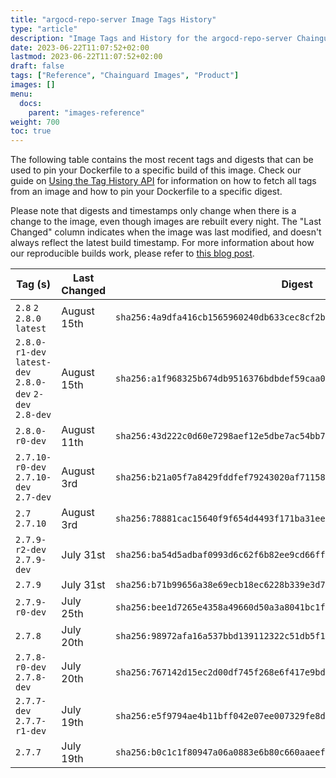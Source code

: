 ```yaml
---
title: "argocd-repo-server Image Tags History"
type: "article"
description: "Image Tags and History for the argocd-repo-server Chainguard Image"
date: 2023-06-22T11:07:52+02:00
lastmod: 2023-06-22T11:07:52+02:00
draft: false
tags: ["Reference", "Chainguard Images", "Product"]
images: []
menu:
  docs:
    parent: "images-reference"
weight: 700
toc: true
---
```


The following table contains the most recent tags and digests that can be used to pin your Dockerfile to a specific build of this image. Check our guide on [Using the Tag History API](/chainguard/chainguard-images/using-the-tag-history-api/) for information on how to fetch all tags from an image and how to pin your Dockerfile to a specific digest.

Please note that digests and timestamps only change when there is a change to the image, even though images are rebuilt every night. The "Last Changed" column indicates when the image was last modified, and doesn't always reflect the latest build timestamp. For more information about how our reproducible builds work, please refer to [this blog post](https://www.chainguard.dev/unchained/reproducing-chainguards-reproducible-image-builds).

| Tag (s)                                                    | Last Changed | Digest                                                                    |
|------------------------------------------------------------|--------------|---------------------------------------------------------------------------|
|  `2.8` `2` `2.8.0` `latest`                                | August 15th  | `sha256:4a9dfa416cb1565960240db633cec8cf2bc8907868252f24326ce11580c8904b` |
|  `2.8.0-r1-dev` `latest-dev` `2.8.0-dev` `2-dev` `2.8-dev` | August 15th  | `sha256:a1f968325b674db9516376bdbdef59caa0803841a128bb5cbe34d398e3d8ac3a` |
|  `2.8.0-r0-dev`                                            | August 11th  | `sha256:43d222c0d60e7298aef12e5dbe7ac54bb77cbad370a9fa32c395c284f36fb78f` |
|  `2.7.10-r0-dev` `2.7.10-dev` `2.7-dev`                    | August 3rd   | `sha256:b21a05f7a8429fddfef79243020af711582bf438a335de0fb6dad16f30b64292` |
|  `2.7` `2.7.10`                                            | August 3rd   | `sha256:78881cac15640f9f654d4493f171ba31ee204a81e965780b63cca8801c1e2fb5` |
|  `2.7.9-r2-dev` `2.7.9-dev`                                | July 31st    | `sha256:ba54d5adbaf0993d6c62f6b82ee9cd66ffcc71d34b6ea1454f3be34dd1de2f5f` |
|  `2.7.9`                                                   | July 31st    | `sha256:b71b99656a38e69ecb18ec6228b339e3d7ff25d67d869c01d8abca64032b9a95` |
|  `2.7.9-r0-dev`                                            | July 25th    | `sha256:bee1d7265e4358a49660d50a3a8041bc1f70cc8f5e794dbf14b33377c8bd2fc3` |
|  `2.7.8`                                                   | July 20th    | `sha256:98972afa16a537bbd139112322c51db5f1fd0ef2d72b3e6f755550e817fd63c2` |
|  `2.7.8-r0-dev` `2.7.8-dev`                                | July 20th    | `sha256:767142d15ec2d00df745f268e6f417e9bd4f34913c225c376aa60163bfef418f` |
|  `2.7.7-dev` `2.7.7-r1-dev`                                | July 19th    | `sha256:e5f9794ae4b11bff042e07ee007329fe8dba2eb4e874f9200e39dd2b81e1004b` |
|  `2.7.7`                                                   | July 19th    | `sha256:b0c1c1f80947a06a0883e6b80c660aaeef9daf0af05ce7eeb290e4e6400bf51b` |
